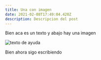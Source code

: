 ```yaml
---
title: Una con imagen
date: 2021-02-08T17:49:04.420Z
description: Descripcion del post
---
```

Bien aca es un texto y abajo hay una imagen

![texto de ayuda](/uploads/new-wireframe-1.png "Un titulo para la imagen")

Bien ahora sigo escribiendo